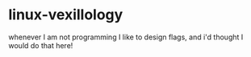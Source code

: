 # linux-vexillology
whenever I am not programming I like to design flags, and i'd thought I would do that here!
